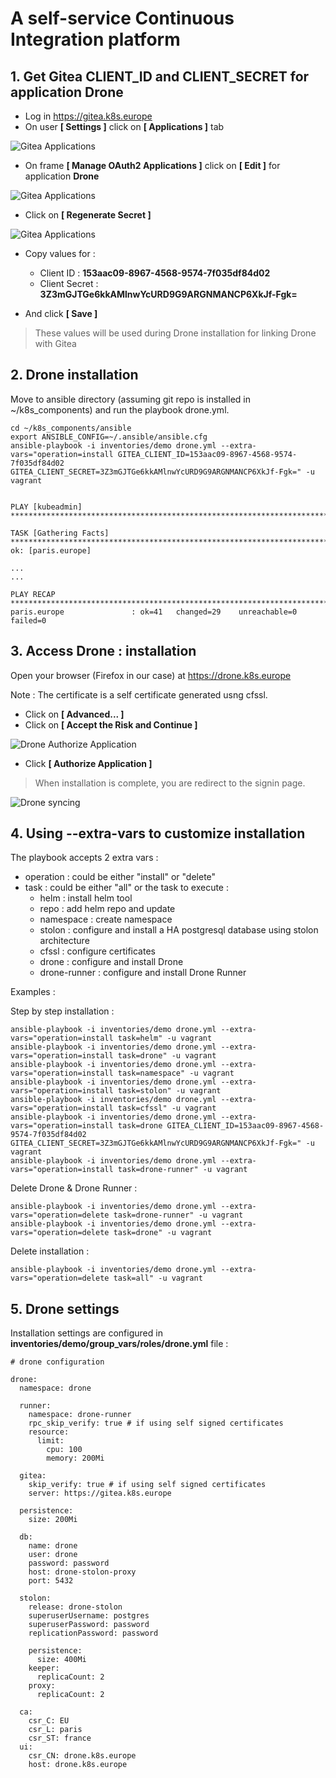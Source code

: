 # A self-service Continuous Integration platform
## 1. Get Gitea CLIENT_ID and CLIENT_SECRET for application Drone

- Log in https://gitea.k8s.europe
- On user **[ Settings ]** click on **[ Applications ]** tab

![Gitea Applications](images/drone-gitea-oauth2-applications.png)

- On frame **[  Manage OAuth2 Applications ]** click on **[ Edit ]** for application **Drone**

![Gitea Applications](images/drone-gitea-oauth2-application-drone.png)

- Click on **[ Regenerate Secret ]**

![Gitea Applications](images/drone-gitea-oauth2-application-drone-regenerate.png)

- Copy values for :
  - Client ID : **153aac09-8967-4568-9574-7f035df84d02**
  - Client Secret : **3Z3mGJTGe6kkAMlnwYcURD9G9ARGNMANCP6XkJf-Fgk=**

- And click **[ Save ]**

> These values will be used during Drone installation for linking Drone with Gitea 

## 2. Drone installation
Move to ansible directory (assuming git repo is installed in ~/k8s_components) and run the playbook drone.yml.
```
cd ~/k8s_components/ansible
export ANSIBLE_CONFIG=~/.ansible/ansible.cfg
ansible-playbook -i inventories/demo drone.yml --extra-vars="operation=install GITEA_CLIENT_ID=153aac09-8967-4568-9574-7f035df84d02  GITEA_CLIENT_SECRET=3Z3mGJTGe6kkAMlnwYcURD9G9ARGNMANCP6XkJf-Fgk=" -u vagrant
```
```

PLAY [kubeadmin] ********************************************************************************

TASK [Gathering Facts] **************************************************************************
ok: [paris.europe]

...
...

PLAY RECAP **************************************************************************************
paris.europe               : ok=41   changed=29    unreachable=0    failed=0   

```
## 3. Access Drone : installation

Open your browser (Firefox in our case) at https://drone.k8s.europe 

Note : The certificate is a self certificate generated usng cfssl. 

- Click on **[ Advanced... ]** 
- Click on **[ Accept the Risk and Continue ]**

![Drone Authorize Application](images/drone-authorize-application.png)

- Click **[ Authorize Application ]**

> When installation is complete, you are redirect to the signin page.

![Drone syncing](images/drone-syncing.png)


## 4. Using --extra-vars to customize installation
The playbook accepts 2 extra vars :
- operation : could be either "install" or "delete"
- task : could be either "all" or the task to execute :
    - helm : install helm tool
    - repo : add helm repo and update
    - namespace : create namespace
    - stolon : configure and install a HA postgresql database using stolon architecture 
    - cfssl : configure certificates
    - drone : configure and install Drone
    - drone-runner : configure and install Drone Runner

Examples :

Step by step installation :
```
ansible-playbook -i inventories/demo drone.yml --extra-vars="operation=install task=helm" -u vagrant
ansible-playbook -i inventories/demo drone.yml --extra-vars="operation=install task=drone" -u vagrant
ansible-playbook -i inventories/demo drone.yml --extra-vars="operation=install task=namespace" -u vagrant
ansible-playbook -i inventories/demo drone.yml --extra-vars="operation=install task=stolon" -u vagrant
ansible-playbook -i inventories/demo drone.yml --extra-vars="operation=install task=cfssl" -u vagrant
ansible-playbook -i inventories/demo drone.yml --extra-vars="operation=install task=drone GITEA_CLIENT_ID=153aac09-8967-4568-9574-7f035df84d02  GITEA_CLIENT_SECRET=3Z3mGJTGe6kkAMlnwYcURD9G9ARGNMANCP6XkJf-Fgk=" -u vagrant
ansible-playbook -i inventories/demo drone.yml --extra-vars="operation=install task=drone-runner" -u vagrant
```
Delete Drone & Drone Runner :
```
ansible-playbook -i inventories/demo drone.yml --extra-vars="operation=delete task=drone-runner" -u vagrant
ansible-playbook -i inventories/demo drone.yml --extra-vars="operation=delete task=drone" -u vagrant
```
Delete installation :
```
ansible-playbook -i inventories/demo drone.yml --extra-vars="operation=delete task=all" -u vagrant
```
## 5. Drone settings
Installation settings are configured in **inventories/demo/group_vars/roles/drone.yml** file :

```
# drone configuration

drone:
  namespace: drone

  runner:
    namespace: drone-runner
    rpc_skip_verify: true # if using self signed certificates
    resource:
      limit:
        cpu: 100
        memory: 200Mi

  gitea:
    skip_verify: true # if using self signed certificates
    server: https://gitea.k8s.europe

  persistence:
    size: 200Mi

  db:
    name: drone
    user: drone
    password: password
    host: drone-stolon-proxy
    port: 5432

  stolon:
    release: drone-stolon
    superuserUsername: postgres
    superuserPassword: password
    replicationPassword: password

    persistence:
      size: 400Mi
    keeper:
      replicaCount: 2
    proxy:
      replicaCount: 2

  ca:
    csr_C: EU
    csr_L: paris
    csr_ST: france
  ui:
    csr_CN: drone.k8s.europe
    host: drone.k8s.europe
```
